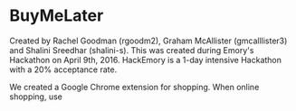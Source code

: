 # BuyMeLater
Created by Rachel Goodman (rgoodm2), Graham McAllister (gmcalllister3) and Shalini Sreedhar (shalini-s).
This was created during Emory's Hackathon on April 9th, 2016. HackEmory is a 1-day intensive Hackathon with a 20% acceptance rate.

We created a Google Chrome extension for shopping.  When online shopping, use
